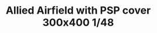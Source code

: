 ---
layout: product
title: "Allied Airfield with PSP cover 300x400  1/48"
price: "650" 
desc: "Maketa"
img_path: "/assets/img/8804.webp"
brand: "EDUARD"
available: false
special_offer: false
new: false
soon: false
cat: "010000"
subcat: "010400"
subsubcat: "00"
sifra: "8804"
popular: false
spec: false
---